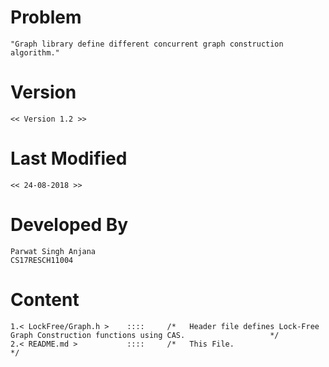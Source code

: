 # Problem 
	"Graph library define different concurrent graph construction algorithm."

# Version
	<< Version 1.2 >>
	
# Last Modified
	<< 24-08-2018 >>

# Developed By
	Parwat Singh Anjana 
	CS17RESCH11004

# Content
	1.< LockFree/Graph.h >    ::::     /*   Header file defines Lock-Free Graph Construction functions using CAS.                   */
	2.< README.md >           ::::     /*   This File.                                                                              */
